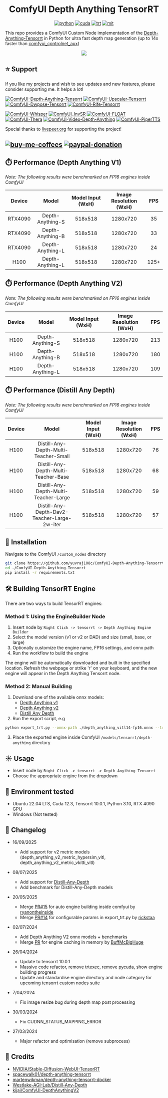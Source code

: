 <div align="center">

# ComfyUI Depth Anything TensorRT

[![python](https://img.shields.io/badge/python-3.10.12-green)](https://www.python.org/downloads/release/python-31012/)
[![cuda](https://img.shields.io/badge/cuda-12.3-green)](https://developer.nvidia.com/cuda-downloads)
[![trt](https://img.shields.io/badge/TRT-10.0-green)](https://developer.nvidia.com/tensorrt)
[![mit](https://img.shields.io/badge/license-MIT-blue)](https://github.com/spacewalk01/depth-anything-tensorrt/blob/main/LICENSE)

</div>

This repo provides a ComfyUI Custom Node implementation of the [Depth-Anything-Tensorrt](https://github.com/spacewalk01/depth-anything-tensorrt) in Python for ultra fast depth map generation (up to 14x faster than [comfyui_controlnet_aux](https://github.com/Fannovel16/comfyui_controlnet_aux))

<p align="center">
  <img src="assets/demo.gif" />
</p>



## ⭐ Support
If you like my projects and wish to see updates and new features, please consider supporting me. It helps a lot! 

[![ComfyUI-Depth-Anything-Tensorrt](https://img.shields.io/badge/ComfyUI--Depth--Anything--Tensorrt-blue?style=flat-square)](https://github.com/yuvraj108c/ComfyUI-Depth-Anything-Tensorrt)
[![ComfyUI-Upscaler-Tensorrt](https://img.shields.io/badge/ComfyUI--Upscaler--Tensorrt-blue?style=flat-square)](https://github.com/yuvraj108c/ComfyUI-Upscaler-Tensorrt)
[![ComfyUI-Dwpose-Tensorrt](https://img.shields.io/badge/ComfyUI--Dwpose--Tensorrt-blue?style=flat-square)](https://github.com/yuvraj108c/ComfyUI-Dwpose-Tensorrt)
[![ComfyUI-Rife-Tensorrt](https://img.shields.io/badge/ComfyUI--Rife--Tensorrt-blue?style=flat-square)](https://github.com/yuvraj108c/ComfyUI-Rife-Tensorrt)

[![ComfyUI-Whisper](https://img.shields.io/badge/ComfyUI--Whisper-gray?style=flat-square)](https://github.com/yuvraj108c/ComfyUI-Whisper)
[![ComfyUI_InvSR](https://img.shields.io/badge/ComfyUI__InvSR-gray?style=flat-square)](https://github.com/yuvraj108c/ComfyUI_InvSR)
[![ComfyUI-FLOAT](https://img.shields.io/badge/ComfyUI--FLOAT-gray?style=flat-square)](https://github.com/yuvraj108c/ComfyUI-FLOAT)
[![ComfyUI-Thera](https://img.shields.io/badge/ComfyUI--Thera-gray?style=flat-square)](https://github.com/yuvraj108c/ComfyUI-Thera)
[![ComfyUI-Video-Depth-Anything](https://img.shields.io/badge/ComfyUI--Video--Depth--Anything-gray?style=flat-square)](https://github.com/yuvraj108c/ComfyUI-Video-Depth-Anything)
[![ComfyUI-PiperTTS](https://img.shields.io/badge/ComfyUI--PiperTTS-gray?style=flat-square)](https://github.com/yuvraj108c/ComfyUI-PiperTTS)

Special thanks to [livepeer.org](https://www.livepeer.org/) for supporting the project! 

[![buy-me-coffees](https://i.imgur.com/3MDbAtw.png)](https://www.buymeacoffee.com/yuvraj108cZ)
[![paypal-donation](https://i.imgur.com/w5jjubk.png)](https://paypal.me/yuvraj108c)
---

## ⏱️ Performance (Depth Anything V1)

_Note: The following results were benchmarked on FP16 engines inside ComfyUI_

| Device  |      Model       | Model Input (WxH) | Image Resolution (WxH) | FPS  |
| :-----: | :--------------: | :---------------: | :--------------------: | :--: |
| RTX4090 | Depth-Anything-S |      518x518      |        1280x720        |  35  |
| RTX4090 | Depth-Anything-B |      518x518      |        1280x720        |  33  |
| RTX4090 | Depth-Anything-L |      518x518      |        1280x720        |  24  |
|  H100   | Depth-Anything-L |      518x518      |        1280x720        | 125+ |

## ⏱️ Performance (Depth Anything V2)

_Note: The following results were benchmarked on FP16 engines inside ComfyUI_

| Device |      Model       | Model Input (WxH) | Image Resolution (WxH) | FPS |
| :----: | :--------------: | :---------------: | :--------------------: | :-: |
|  H100  | Depth-Anything-S |      518x518      |        1280x720        | 213 |
|  H100  | Depth-Anything-B |      518x518      |        1280x720        | 180 |
|  H100  | Depth-Anything-L |      518x518      |        1280x720        | 109 |

## ⏱️ Performance (Distill Any Depth)

_Note: The following results were benchmarked on FP16 engines inside ComfyUI_

| Device |      Model       | Model Input (WxH) | Image Resolution (WxH) | FPS |
| :----: | :--------------: | :---------------: | :--------------------: | :-: |
|  H100  | Distill-Any-Depth-Multi-Teacher-Small |      518x518      |        1280x720        | 76 |
|  H100  | Distill-Any-Depth-Multi-Teacher-Base |      518x518      |        1280x720        | 68 |
|  H100  | Distill-Any-Depth-Multi-Teacher-Large |      518x518      |        1280x720        | 59 |
|  H100  | Distill-Any-Depth-Dav2-Teacher-Large-2w-iter |      518x518      |        1280x720        | 57 |

## 🚀 Installation

Navigate to the ComfyUI `/custom_nodes` directory

```bash
git clone https://github.com/yuvraj108c/ComfyUI-Depth-Anything-Tensorrt.git
cd ./ComfyUI-Depth-Anything-Tensorrt
pip install -r requirements.txt
```

## 🛠️ Building TensorRT Engine

There are two ways to build TensorRT engines:

### Method 1: Using the EngineBuilder Node
1. Insert node by `Right Click -> tensorrt -> Depth Anything Engine Builder`
2. Select the model version (v1 or v2 or DAD) and size (small, base, or large)
3. Optionally customize the engine name, FP16 settings, and onnx path
4. Run the workflow to build the engine

The engine will be automatically downloaded and built in the specified location. Refresh the webpage or strike 'r' on your keyboard, and the new engine will appear in the Depth Anything Tensorrt node. 

### Method 2: Manual Building
1. Download one of the available onnx models:
   - [Depth Anything v1](https://huggingface.co/yuvraj108c/Depth-Anything-Onnx/tree/main)
   - [Depth Anything v2](https://huggingface.co/yuvraj108c/Depth-Anything-2-Onnx/tree/main)
   - [Distill Any Depth](https://huggingface.co/yuvraj108c/distill-any-depth-onnx/tree/main)
2. Run the export script, e.g
 ```bash
python export_trt.py --onnx-path ./depth_anything_vitl14-fp16.onnx --trt-path ./depth_anything_vitl14-fp16.engine
 ```
3. Place the exported engine inside ComfyUI `/models/tensorrt/depth-anything` directory

## ☀️ Usage

- Insert node by `Right Click -> tensorrt -> Depth Anything Tensorrt`
- Choose the appropriate engine from the dropdown

## 🤖 Environment tested

- Ubuntu 22.04 LTS, Cuda 12.3, Tensorrt 10.0.1, Python 3.10, RTX 4090 GPU
- Windows (Not tested)

## 📝 Changelog

- 16/09/2025

  - Add support for v2 metric models (depth_anything_v2_metric_hypersim_vitl, depth_anything_v2_metric_vkitti_vitl)
    
- 08/07/2025

  - Add support for [Distill-Any-Depth](https://github.com/Westlake-AGI-Lab/Distill-Any-Depth)
  - Add benchmark for Distill-Any-Depth models

- 20/05/2025

  - Merge [PR#15](https://github.com/yuvraj108c/ComfyUI-Depth-Anything-Tensorrt/pull/15) for auto engine building inside comfyui by [ryanontheinside](https://github.com/ryanontheinside)
  - Merge [PR#14](https://github.com/yuvraj108c/ComfyUI-Depth-Anything-Tensorrt/pull/14) for configurable params in export_trt.py by [rickstaa](https://github.com/rickstaa)
    
- 02/07/2024

  - Add Depth Anything V2 onnx models + benchmarks
  - Merge [PR](https://github.com/yuvraj108c/ComfyUI-Depth-Anything-Tensorrt/pull/9) for engine caching in memory by [BuffMcBigHuge](https://github.com/BuffMcBigHuge)

- 26/04/2024

  - Update to tensorrt 10.0.1
  - Massive code refactor, remove trtexec, remove pycuda, show engine building progress
  - Update and standardise engine directory and node category for upcoming tensorrt custom nodes suite

- 7/04/2024

  - Fix image resize bug during depth map post processing

- 30/03/2024

  - Fix CUDNN_STATUS_MAPPING_ERROR

- 27/03/2024

  - Major refactor and optimisation (remove subprocess)

## 👏 Credits

- [NVIDIA/Stable-Diffusion-WebUI-TensorRT](https://github.com/NVIDIA/Stable-Diffusion-WebUI-TensorRT)
- [spacewalk01/depth-anything-tensorrt](https://github.com/spacewalk01/depth-anything-tensorrt)
- [martenwikman/depth-anything-tensorrt-docker](https://github.com/martenwikman/depth-anything-tensorrt-docker)
- [Westlake-AGI-Lab/Distill-Any-Depth](https://github.com/Westlake-AGI-Lab/Distill-Any-Depth)
- [kijai/ComfyUI-DepthAnythingV2](https://github.com/kijai/ComfyUI-DepthAnythingV2)
